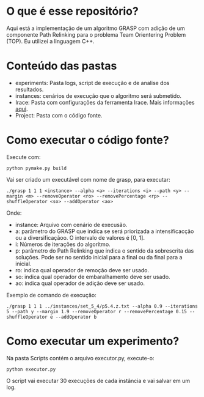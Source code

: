 # O que é esse repositório?

Aqui está a implementação de um algoritmo GRASP com adição de um componente Path Relinking para o problema Team Orientering Problem (TOP). Eu utilizei a linguagem C++.

# Conteúdo das pastas

- experiments: Pasta logs, script de execução e de analise dos resultados.
- instances: cenários de execução que o algoritmo será submetido.
- Irace: Pasta com configurações da ferramenta Irace. Mais informações [aqui](https://cran.r-project.org/).
- Project: Pasta com o código fonte.


# Como executar o código fonte?

Execute com:

    python pymake.py build

Vai ser criado um executável com nome de grasp, para executar:

    ./grasp 1 1 1 <instance> --alpha <a> --iterations <i> --path <y> --margin <m> --removeOperator <ro> --removePercentage <rp> --shuffleOperator <so> --addOperator <ao>

Onde:
-   instance: Arquivo com cenário de execusão.
-   a: parâmetro do GRASP que indica se será priorizada a intensificacção ou a diversificaçãoo. O intervalo de valores é [0, 1].
-   i: Números de iterações do algoritmo.
-   p: parâmetro do Path Relinking que indica o sentido da sobrescrita das soluções. Pode ser no sentido inicial para a final ou da final para a inicial.
-   ro: indica qual operador de remoção deve ser usado.
-   so: indica qual operador de embaralhamento deve ser usado.
-   ao: indica qual operador de adição deve ser usado.

Exemplo de comando de execução:

    ./grasp 1 1 1 ../instances/set_5_4/p5.4.z.txt --alpha 0.9 --iterations 5 --path y --margin 1.9 --removeOperator r --removePercentage 0.15 --shuffleOperator e --addOperator b

# Como executar um experimento?

Na pasta Scripts contém o arquivo executor.py, execute-o:

    python executor.py

O script vai executar 30 execuções de cada instância e vai salvar em um log.
